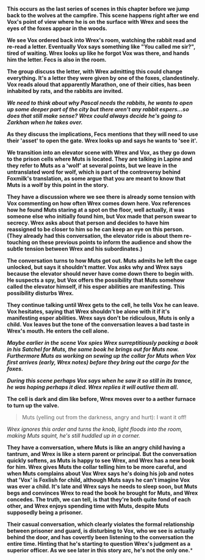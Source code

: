 **This occurs as the last series of scenes in this chapter before we jump back to the wolves at the campfire.
This scene happens right after we end Vox's point of view where he is on the surface with Wrex and sees the eyes of the foxes appear in the woods.**

**We see Vox ordered back into Wrex's room, watching the rabbit read and re-read a letter.
Eventually Vox says something like "You called me sir?", tired of waiting.
Wrex looks up like he forgot Vox was there, and hands him the letter.
Fecs is also in the room.**

**The group discuss the letter, with Wrex admitting this could change everything.
It's a letter they were given by one of the foxes, clandestinely.
Vox reads aloud that apparently Marathon, one of their cities, has been inhabited by rats, and the rabbits are invited.**

***We need to think about why Pascal needs the rabbits, he wants to open up some deeper part of the city but there aren't any rabbit espers...so does that still make sense?
Wrex could always decide he's going to Zarkhan when he takes over.***

**As they discuss the implications, Fecs mentions that they will need to use their 'asset' to open the gate.
Wrex looks up and says he wants to 'see it'.**

**We transition into an elevator scene with Wrex and Vox, as they go down to the prison cells where Muts is located.
They are talking in Lapine and they refer to Muts as a 'wolf' at several points, but we leave in the untranslated word for wolf, which is part of the controversy behind Foxmilk's translation, as some argue that you are meant to know that Muts is a wolf by this point in the story.**

**They have a discussion where we see there is already some tension with Vox commenting on how often Wrex comes down here.
Vox references how he found Muts staring at a spot on the floor, well actually, it was someone else who initially found him, but Vox made that person swear to secrecy.
Wrex asks about that person and decides to have him reassigned to be closer to him so he can keep an eye on this person.
(They already had this conversation, the elevator ride is about them re-touching on these previous points to inform the audience and show the subtle tension between Wrex and his subordinates.)**

**The conversation turns to how Muts got out.
Muts admits he left the cage unlocked, but says it shouldn't matter.
Vox asks why and Wrex says because the elevator should never have come down there to begin with.
He suspects a spy, but Vox offers the possibility that Muts somehow called the elevator himself, if his esper abilities are manifesting.
This possibility disturbs Wrex.**

**They continue talking until Wrex gets to the cell, he tells Vox he can leave.
Vox hesitates, saying that Wrex shouldn't be alone with it if it's manifesting esper abilities.
Wrex says don't be ridiculous, Muts is only a child.
Vox leaves but the tone of the conversation leaves a bad taste in Wrex's mouth.
He enters the cell alone.**

***Maybe earlier in the scene Vox spies Wrex surreptitiously packing a book in his Satchel for Muts, the same book he brings out for Muts now.
Furthermore Muts as working on sewing up the collar for Muts when Vox first arrives (early, Wrex notes) before they bring out the cargo for the foxes.***

***During this scene perhaps Vox says when he saw it so still in its trance, he was hoping perhaps it died.
Wrex replies it will outlive them all.***

**The cell is dark and dim like before, Wrex moves over to a aether furnace to turn up the valve.**

> Muts (yelling out from the darkness, angry and hurt):
I want it off!

*Wrex ignores this order and turns the knob, light floods into the room, making Muts squint, he's still huddled up in a corner.*

**They have a conversation, where Muts is like an angry child having a tantrum, and Wrex is like a stern parent or principal.
But the conversation quickly softens, as Muts is happy to see Wrex, and Wrex has a new book for him.
Wrex gives Muts the collar telling him to be more careful, and when Muts complains about Vox Wrex says he's doing his job and notes that 'Vox' is Foxlish for child, although Muts says he can't imagine Vox was ever a child.
It's late and Wrex says he needs to sleep soon, but Muts begs and convinces Wrex to read the book he brought for Muts, and Wrex concedes.
The truth, we can tell, is that they're both quite fond of each other, and Wrex enjoys spending time with Muts, despite Muts supposedly being a prisoner.**

**Their casual conversation, which clearly violates the formal relationship between prisoner and guard, is disturbing to Vox, who we see is actually behind the door, and has covertly been listening to the conversation the entire time.
Hinting that he's starting to question Wrex's judgment as a superior officer.
As we see later in this story arc, he's not the only one.***